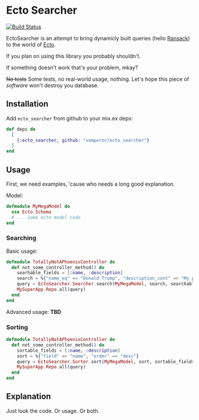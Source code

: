 # Ecto Searcher

[![Build Status](https://travis-ci.org/vemperor/ecto_searcher.svg?branch=master)](https://travis-ci.org/vemperor/ecto_searcher)

EctoSearcher is an attempt to bring dynamicly built queries (hello [Ransack](https://github.com/activerecord-hackery/ransack)) to the world of [Ecto](https://github.com/elixir-ecto/ecto).

If you plan on using this library you probably shouldn't.

If something doesn't work that's your problem, mkay?

~~No tests~~ Some tests, no real-world usage, nothing. Let's hope this piece of _software_ won't destroy you database.

## Installation

Add `ecto_searcher` from github to your mix.ex deps:

```elixir
def deps do
  [
    {:ecto_searcher, github: "vemperor/ecto_searcher"}
  ]
end
```

## Usage
First, we need examples, 'cause who needs a long good explanation.

Model:
```elixir
defmodule MyMegaModel do
  use Ecto.Schema
  # ... some ecto model code
end
```

### Searching
Basic usage:
```elixir
defmodule TotallyNotAPhoenixController do
  def not_some_controller_method() do
    searhable_fields = [:name, :description]
    search = %{"name_eq" => "Donald Trump", "description_cont" => "My president"}
    query = EctoSearcher.Searcher.search(MyMegaModel, search, searchable_fields)
    MySuperApp.Repo.all(query)
  end
end
```

Advanced usage:
**TBD**

### Sorting
```elixir
defmodule TotallyNotAPhoenixController do
  def not_some_controller_method() do
    sortable_fields = [:name, :description]
    sort = %{"field" => "name", "order" => "desc"}
    query = EctoSearcher.Sorter.sort(MyMegaModel, sort, sortable_fields)
    MySuperApp.Repo.all(query)
  end
end
```

## Explanation
Just look the code. Or usage. Or both.
